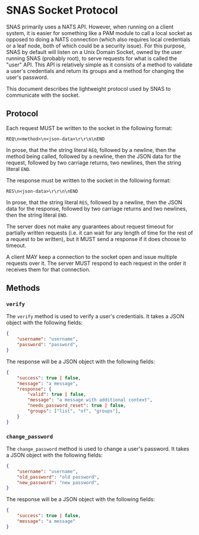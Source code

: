# SNAS Socket Protocol

SNAS primarily uses a NATS API. However, when running on a client system, it is easier for something like a PAM module to call a local socket as opposed to doing a NATS connection (which also requires local credentials or a leaf node, both of which could be a security issue). For this purpose, SNAS by default will listen on a Unix Domain Socket, owned by the user running SNAS (probably root), to serve requests for what is called the "user" API. This API is relatively simple as it consists of a method to validate a user's credentials and return its groups and a method for changing the user's password. 

This document describes the lightweight protocol used by SNAS to communicate with the socket.

## Protocol

Each request MUST be written to the socket in the following format:

```
REQ\n<method>\n<json-data>\r\r\n\nEND
```

In prose, that the the string literal `REQ`, followed by a newline, then the method being called, followed by a newline, then the JSON data for the request, followed by two carriage returns, two newlines, then the string literal `END`. 

The response must be written to the socket in the following format:

```
RES\n<json-data>\r\r\n\nEND
```

In prose, that the string literal `RES`, followed by a newline, then the JSON data for the response, followed by two carriage returns and two newlines, then the string literal `END`.

The server does not make any guarantees about request timeout for partially written requests (i.e. it can wait for any length of time for the rest of a request to be written), but it MUST send a response if it does choose to timeout.

A client MAY keep a connection to the socket open and issue multiple requests over it. The server MUST respond to each request in the order it receives them for that connection.

## Methods

### `verify`

The `verify` method is used to verify a user's credentials. It takes a JSON object with the following fields:

```json
{
    "username": "username",
    "password": "password",
}
```

The response will be a JSON object with the following fields:

```json
{
    "success": true | false,
    "message": "a message",
    "response": {
        "valid": true | false,
        "message": "a message with additional context",
        "needs_password_reset": true | false,
        "groups": ["list", "of", "groups"],
    }
}
```

### `change_password`

The `change_password` method is used to change a user's password. It takes a JSON object with the following fields:

```json
{
    "username": "username",
    "old_password": "old password",
    "new_password": "new password",
}
```

The response will be a JSON object with the following fields:

```json
{
    "success": true | false,
    "message": "a message"
}
```
